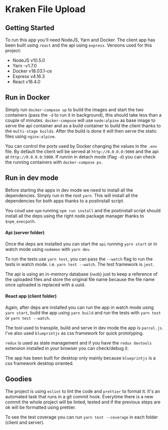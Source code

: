 # Kraken File Upload

## Getting Started
To run this app you'll need NodeJS, Yarn and Docker. The client app has been built using `react` and the api using `express`.
Versions used for this project:
- NodeJS v10.5.0
- Yarn -v1.7.0
- Docker v18.03.1-ce
- Express v4.16.3
- React v16.4.0

## Run in Docker
Simply run `docker-compose up` to build the images and start the two containers (pass the `-d` to run it in background), this should take less than a couple of minutes. `docker-compose` will use `node:alpine` as base image to serve the api container and as a build container to build the client thanks to the `multi-stage builds`. After the build is done it will then serve the static files using `nginx:alpine`.

You can control the ports used by Docker changing the values in the `.env` file. By default the client will be served at `http://0.0.0.0:9000` and the api at `http://0.0.0.0:5000`. If runnin in detach mode (flag `-d`) you can check the running containers with `docker-compose ps`.

## Run in dev mode
Before starting the apps in dev mode we need to install all the dependencies. Simply run in the root `yarn`. This will install all the dependencies for both apps thanks to a postinstall script.

You coud use `npm` running `npm run install` and the postinstall script should install all the deps using the right node package manager thanks to `$npm_execpath`.

#### Api (server folder)
Once the deps are installed you can start the `api` running `yarn start` or in watch mode using `nodemon` with `yarn dev`.

To run the tests use `yarn test`, you can pass the `--watch` flag to run the tests in watch mode. i.e. `yarn test --watch`. The test framework is `jest`.

The api is using an in-memory database (`nedb`) just to keep a reference of the uploaded files and store the original file name because the file name once uploaded is replaced with a uuid.

#### React app (client folder)
Again, after deps are installed you can run the app in watch mode using `yarn start`, build the app using `yarn build` and run the tests with `yarn test` or `yarn test --watch`.

The tool used to transpile, build and serve in dev mode the app is `parcel.js`. I've also used `blueprintjs` as css framework for quick prototyping.

`redux` is used as state management and if you have the `redux devtools` extension installed in your browser you can check/debug it.

The app has been built for desktop only mainly because `blueprintjs` is a css framework desktop oriented.

## Goodies
The project is using `eslint` to lint the code and `prettier` to format it. It's an automated task that runs in a git commit hook. Everytime there is a new commit the whole project will be linted, tested and if the previous steps are ok will be formatted using prettier.

To see the test coverage you can run `yarn test --coverage` in each folder (client and server).
